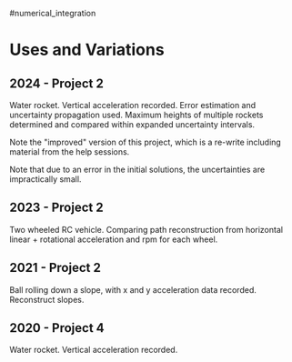 #numerical_integration

# Uses and Variations

## 2024 - Project 2

Water rocket. Vertical acceleration recorded. Error estimation and uncertainty propagation used. Maximum heights of multiple rockets determined and compared within expanded uncertainty intervals.

Note the "improved" version of this project, which is a re-write including material from the help sessions. 

Note that due to an error in the initial solutions, the uncertainties are impractically small.

## 2023 - Project 2

Two wheeled RC vehicle. Comparing path reconstruction from horizontal linear + rotational acceleration and rpm for each wheel.

## 2021 - Project 2

Ball rolling down a slope, with x and y acceleration data recorded. Reconstruct slopes.

## 2020 - Project 4

Water rocket. Vertical acceleration recorded.
